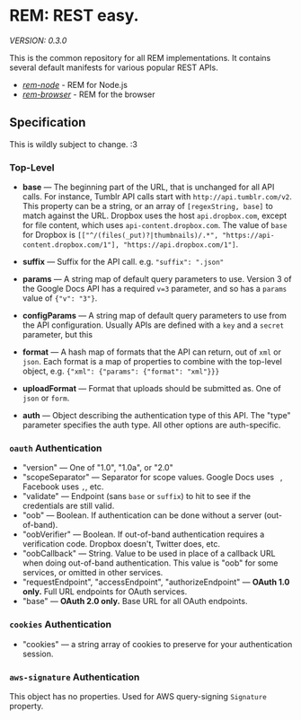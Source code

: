 # REM: REST easy.

*VERSION: 0.3.0*

This is the common repository for all REM implementations. It contains
several default manifests for various popular REST APIs.

   * *[rem-node](https://github.com/timcameronryan/rem-node)* - REM for Node.js
   * *[rem-browser](https://github.com/timcameronryan/rem-browser)* - REM for the browser

## Specification

This is wildly subject to change. :3

### Top-Level

   * **base** &mdash; The beginning part of the URL, that is unchanged for all API calls. For instance, Tumblr API calls start with `http://api.tumblr.com/v2`. This property can be a string, or an array of `[regexString, base]` to match against the URL. Dropbox uses the host `api.dropbox.com`, except for file content, which uses `api-content.dropbox.com`. The value of `base` for Dropbox is `[["^/(files(_put)?|thumbnails)/.*", "https://api-content.dropbox.com/1"], "https://api.dropbox.com/1"]`.
   * **suffix** &mdash; Suffix for the API call. e.g. `"suffix": ".json"`
   * **params** &mdash; A string map of default query parameters to use. Version 3 of the Google Docs API has a required `v=3` parameter, and so has a `params` value of `{"v": "3"}`.
   * **configParams** &mdash; A string map of default query parameters to use from the API configuration. Usually APIs are defined with a `key` and a `secret` parameter, but this 

   * **format** &mdash; A hash map of formats that the API can return, out of `xml` or `json`. Each format is a map of properties to combine with the top-level object, e.g. `{"xml": {"params": {"format": "xml"}}}`
   * **uploadFormat** &mdash; Format that uploads should be submitted as. One of `json` or `form`.

   * **auth** &mdash; Object describing the authentication type of this API. The "type" parameter specifies the auth type. All other options are auth-specific.

### `oauth` Authentication

   * "version" &mdash; One of "1.0", "1.0a", or "2.0"
   * "scopeSeparator" &mdash; Separator for scope values. Google Docs uses ` `, Facebook uses `,`, etc.
   * "validate" &mdash; Endpoint (sans `base` or `suffix`) to hit to see if the credentials are still valid.
   * "oob" &mdash; Boolean. If authentication can be done without a server (out-of-band).
   * "oobVerifier" &mdash; Boolean. If out-of-band authentication requires a verification code. Dropbox doesn't, Twitter does, etc.
   * "oobCallback" &mdash; String. Value to be used in place of a callback URL when doing out-of-band authentication. This value is "oob" for some services, or omitted in other services.
   * "requestEndpoint", "accessEndpoint", "authorizeEndpoint" &mdash; **OAuth 1.0 only.** Full URL endpoints for OAuth services.
   * "base" &mdash; **OAuth 2.0 only.** Base URL for all OAuth endpoints.

### `cookies` Authentication

   * "cookies" &mdash; a string array of cookies to preserve for your authentication session.

### `aws-signature` Authentication

This object has no properties. Used for AWS query-signing `Signature` property.